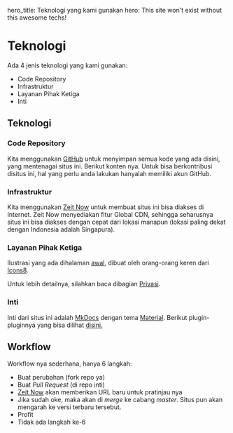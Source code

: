 hero_title: Teknologi yang kami gunakan
hero: This site won't exist without this awesome techs!

# Teknologi

Ada 4 jenis teknologi yang kami gunakan:

- Code Repository
- Infrastruktur
- Layanan Pihak Ketiga
- Inti

## Teknologi

### Code Repository

Kita menggunakan [GitHub](https://github.com) untuk menyimpan semua kode yang ada disini, yang mentenagai situs ini.
Berikut konten nya. Untuk bisa berkontribusi disitus ini, hal yang perlu anda lakukan hanyalah
memiliki akun GitHub.

### Infrastruktur

Kita menggunakan [Zeit Now](https://zeit.co/now) untuk membuat situs ini bisa diakses di Internet.
Zeit Now menyediakan fitur Global CDN, sehingga seharusnya situs ini bisa diakses dengan cepat dari
lokasi manapun (lokasi paling dekat dengan Indonesia adalah Singapura).

### Layanan Pihak Ketiga

Ilustrasi yang ada dihalaman [awal](/), dibuat oleh orang-orang keren dari
[Icons8](https://icons8.com).

Untuk lebih detailnya, silahkan baca dibagian [Privasi](/privasi).

### Inti

Inti dari situs ini adalah [MkDocs](https://www.mkdocs.org) dengan tema
[Material](https://squidfunk.github.io/mkdocs-material). Berikut plugin-pluginnya yang bisa dilihat
[disini.]()

## Workflow

Workflow nya sederhana, hanya 6 langkah:

- Buat perubahan (fork repo ya)
- Buat _Pull Request_ (di repo inti)
- [Zeit Now](https://zeit.co/now) akan memberikan URL baru untuk pratinjau nya
- Jika sudah oke, maka akan di _merge_ ke cabang _master_. Situs pun akan mengarah ke versi terbaru
    tersebut.
- Profit
- Tidak ada langkah ke-6
